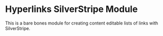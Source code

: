 # Hyperlinks SilverStripe Module

This is a bare bones module for creating content editable lists of links with SilverStripe.